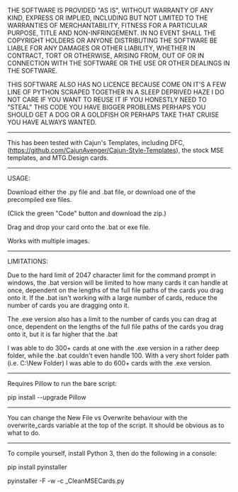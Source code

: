 THE SOFTWARE IS PROVIDED "AS IS", WITHOUT WARRANTY OF ANY KIND, EXPRESS OR IMPLIED, INCLUDING BUT NOT LIMITED TO THE WARRANTIES OF MERCHANTABILITY, FITNESS FOR A PARTICULAR PURPOSE, TITLE AND NON-INFRINGEMENT. IN NO EVENT SHALL THE COPYRIGHT HOLDERS OR ANYONE DISTRIBUTING THE SOFTWARE BE LIABLE FOR ANY DAMAGES OR OTHER LIABILITY, WHETHER IN CONTRACT, TORT OR OTHERWISE, ARISING FROM, OUT OF OR IN CONNECTION WITH THE SOFTWARE OR THE USE OR OTHER DEALINGS IN THE SOFTWARE.

THIS SOFTWARE ALSO HAS NO LICENCE BECAUSE COME ON IT'S A FEW LINE OF PYTHON SCRAPED TOGETHER IN A SLEEP DEPRIVED HAZE I DO NOT CARE IF YOU WANT TO REUSE IT IF YOU HONESTLY NEED TO "STEAL" THIS CODE YOU HAVE BIGGER PROBLEMS PERHAPS YOU SHOULD GET A DOG OR A GOLDFISH OR PERHAPS TAKE THAT CRUISE YOU HAVE ALWAYS WANTED.

---

This has been tested with Cajun's Templates, including DFC, (https://github.com/CajunAvenger/Cajun-Style-Templates), the stock MSE templates, and MTG.Design cards.

--- 

USAGE:

Download either the .py file and .bat file, or download one of the precompiled exe files.

(Click the green "Code" button and download the zip.)

Drag and drop your card onto the .bat or exe file.

Works with multiple images.

---
LIMITATIONS:

Due to the hard limit of 2047 character limit for the command prompt in windows, the .bat version will be limited to how many cards it can handle at once, dependent on the lengths of the full file paths of the cards you drag onto it. If the .bat isn't working with a large number of cards, reduce the number of cards you are dragging onto it.

The .exe version also has a limit to the number of cards you can drag at once, dependent on the lengths of the full file paths of the cards you drag onto it, but it is far higher that the .bat

I was able to do 300+ cards at one with the .exe version in a rather deep folder, while the .bat couldn't even handle 100. With a very short folder path (i.e. C:\New Folder) I was able to do 600+ cards with the .exe version.

---

Requires Pillow to run the bare script:

pip install --upgrade Pillow

---

You can change the New File vs Overwrite behaviour with the overwrite_cards variable at the top of the script. It should be obvious as to what to do.

---

To compile yourself, install Python 3, then do the following in a console:

pip install pyinstaller

pyinstaller -F -w -c _CleanMSECards.py